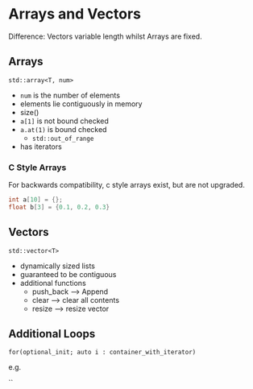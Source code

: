 # Arrays and Vectors

Difference: Vectors variable length whilst Arrays are fixed.

## Arrays

`std::array<T, num>`

- `num` is the number of elements
- elements lie contiguously in memory
- size()
- `a[1]` is not bound checked
- `a.at(1)` is bound checked
  - `std::out_of_range`
- has iterators

### C Style Arrays
For backwards compatibility, c style arrays exist, but are not upgraded.

```c
int a[10] = {};
float b[3] = {0.1, 0.2, 0.3}
```

## Vectors

`std::vector<T>`

- dynamically sized lists
- guaranteed to be contiguous
- additional functions
  - push_back --> Append
  - clear --> clear all contents
  - resize --> resize vector

## Additional Loops

`for(optional_init; auto i : container_with_iterator)`

e.g.

``
